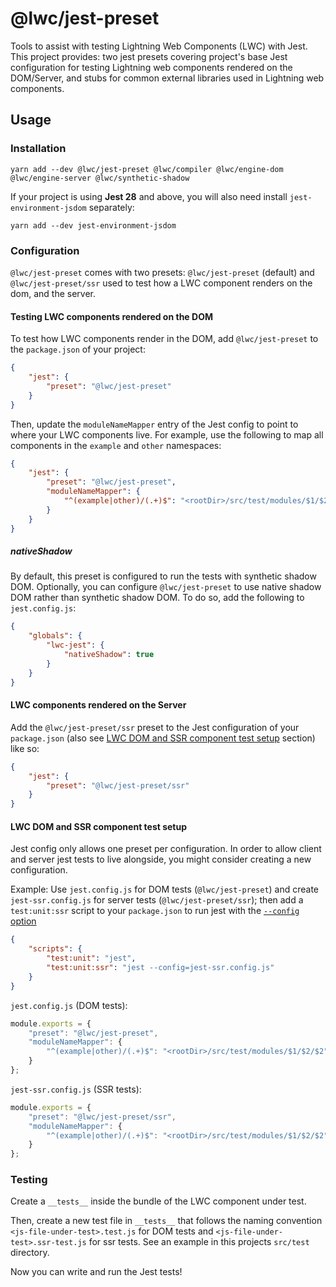 # @lwc/jest-preset

Tools to assist with testing Lightning Web Components (LWC) with Jest. This project provides: two jest presets covering project's base Jest configuration for testing Lightning web components rendered on the DOM/Server, and stubs for common external libraries used in Lightning web components.

## Usage

### Installation

```shell
yarn add --dev @lwc/jest-preset @lwc/compiler @lwc/engine-dom @lwc/engine-server @lwc/synthetic-shadow
```

If your project is using **Jest 28** and above, you will also need install `jest-environment-jsdom` separately:

```
yarn add --dev jest-environment-jsdom
```

### Configuration

`@lwc/jest-preset` comes with two presets: `@lwc/jest-preset` (default) and `@lwc/jest-preset/ssr` used to test how a LWC component renders on the dom, and the server. 

#### Testing LWC components rendered on the DOM

To test how LWC components render in the DOM, add `@lwc/jest-preset` to the `package.json` of your project:

```json
{
    "jest": {
        "preset": "@lwc/jest-preset"
    }
}
```

Then, update the `moduleNameMapper` entry of the Jest config to point to where your LWC components live. For example, use the following to map all components in the `example` and `other` namespaces:

```json
{
    "jest": {
        "preset": "@lwc/jest-preset",
        "moduleNameMapper": {
            "^(example|other)/(.+)$": "<rootDir>/src/test/modules/$1/$2/$2"
        }
    }
}
```

##### nativeShadow

By default, this preset is configured to run the tests with synthetic shadow DOM. Optionally, you can configure `@lwc/jest-preset` to use native shadow DOM rather than synthetic shadow DOM. To do so, add the following to `jest.config.js`:

```json
{
    "globals": {
        "lwc-jest": {
            "nativeShadow": true
        }
    }
}
```

#### LWC components rendered on the Server

Add the `@lwc/jest-preset/ssr` preset to the Jest configuration of your `package.json` (also see [LWC DOM and SSR component test setup](#LWC-DOM-and-SSR-component-test-setup) section) like so:

```json
{
    "jest": {
        "preset": "@lwc/jest-preset/ssr"
    }
}
```


#### LWC DOM and SSR component test setup

Jest config only allows one preset per configuration. In order to allow client and server jest tests to live alongside, you might consider creating a new configuration.

Example: Use `jest.config.js` for DOM tests (`@lwc/jest-preset`) and create `jest-ssr.config.js` for server tests (`@lwc/jest-preset/ssr`); then add a `test:unit:ssr` script to your `package.json` to run jest with the [`--config` option](https://jestjs.io/docs/cli#--configpath)

```json
{
    "scripts": {
        "test:unit": "jest",
        "test:unit:ssr": "jest --config=jest-ssr.config.js"
    }
}
```

`jest.config.js` (DOM tests):
```js
module.exports = {
    "preset": "@lwc/jest-preset",
    "moduleNameMapper": {
        "^(example|other)/(.+)$": "<rootDir>/src/test/modules/$1/$2/$2"
    }
};
```

`jest-ssr.config.js` (SSR tests):
```js
module.exports = {
    "preset": "@lwc/jest-preset/ssr",
    "moduleNameMapper": {
        "^(example|other)/(.+)$": "<rootDir>/src/test/modules/$1/$2/$2"
    }
};
```

### Testing

Create a `__tests__` inside the bundle of the LWC component under test.

Then, create a new test file in `__tests__` that follows the naming convention `<js-file-under-test>.test.js` for DOM tests and `<js-file-under-test>.ssr-test.js` for ssr tests. See an example in this projects `src/test` directory.

Now you can write and run the Jest tests!
